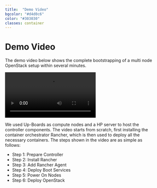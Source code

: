 ```yaml
---
title:  "Demo Video"
bgcolor: "#d4d0c6"
color: "#303030"
classes: container
---
```


# Demo Video

The demo video below shows the complete bootstrapping of a multi node OpenStack setup within several minutes.

<video tabindex="0" class="mb-5" controls="" preload="true" style="background-color: #1b1e27">
    <source src="assets/video/omistack.mp4" type="video/mp4">
</video> 

We used Up-Boards as compute nodes and a HP server to host the controller components. The video starts from scratch, first installing the container orchestrator Rancher, which is then used to deploy all the necessary containers. The steps shown in the video are as simple as follows:

- Step 1: Prepare Controller
- Step 2: Install Rancher
- Step 3: Add Rancher Agent
- Step 4: Deploy Boot Services
- Step 5: Power On Nodes
- Step 6: Deploy OpenStack


